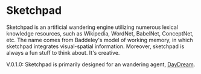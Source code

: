 Sketchpad
=========

Sketchpad is an artificial wandering engine utilizing numerous lexical knowledge resources, such as Wikipedia, WordNet, BabelNet, ConceptNet, etc.
The name comes from Baddeley's model of working memory, in which sketchpad integrates visual-spatial information.
Moreover, sketchpad is always a fun stuff to think about. It's creative.

V.0.1.0: Sketchpad is primarily designed for an wandering agent, 
[DayDream](https://www.github.com/kylecomtw/DayDream).